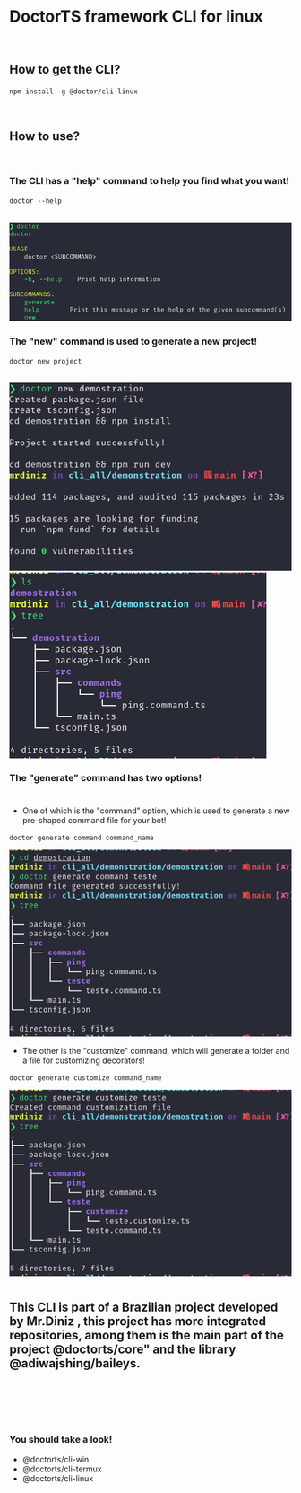 # DoctorTS framework CLI for linux

<br/>

## How to get the CLI?

```shell
npm install -g @doctor/cli-linux
```

<br/>

## How to use?

<br>

### The CLI has a "help" command to help you find what you want!

```shell
doctor --help
```

<br/>

<img src="./img/first.png" />

<br/>

### The "new" command is used to generate a new project!

```shell
doctor new project
```

<br/>

<img src="./img/new-command.png" />

<br/>

<img src="./img/first-tree.png" />

<br />

### The "generate" command has two options! 

#

- One of which is the "command" option, which is used to generate a new pre-shaped command file for your bot!

```shell
doctor generate command command_name
```

<img src="./img/generate-command-and-tree.png">

<br />

- The other is the "customize" command, which will generate a folder and a file for customizing decorators!

```shell
doctor generate customize command_name
```

<img src="./img/customize-command-and-tree.png" />

<br/>

#

## This CLI is part of a Brazilian project developed by <a src ="https://github.com/mrdiniz88"> Mr.Diniz </a>, this project has more integrated repositories, among them is the main part of the project <a src="https://github.com/doctorts/core">@doctorts/core"</a> and the library <a src="https://adiwajshing.github.io/Baileys/">@adiwajshing/baileys</a>.

<br/>

#

<br/>

### You should take a look!

* <a src="https://github.com/doctorts/cli-win">@doctorts/cli-win</a>
*  <a src="https://github.com/doctorts/cli-termux">@doctorts/cli-termux</a>
* <a src="https://github.com/doctorts/cli-linux">@doctorts/cli-linux</a>